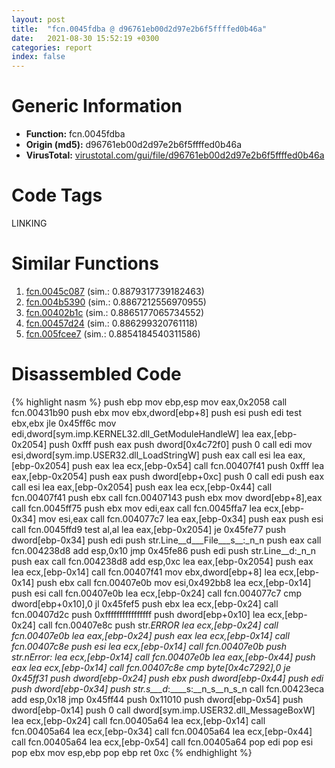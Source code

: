 ```yaml
---
layout: post
title:  "fcn.0045fdba @ d96761eb00d2d97e2b6f5ffffed0b46a"
date:   2021-08-30 15:52:19 +0300
categories: report
index: false
---
```


# Generic Information
- **Function:** fcn.0045fdba
- **Origin (md5):** d96761eb00d2d97e2b6f5ffffed0b46a
- **VirusTotal:** [virustotal.com/gui/file/d96761eb00d2d97e2b6f5ffffed0b46a][virustotal_ref]

# Code Tags
<span class="tag" id="LINKING">LINKING</span>


# Similar Functions

1. [fcn.0045c087][similar_1_ref] (sim.: 0.8879317739182463)
2. [fcn.004b5390][similar_2_ref] (sim.: 0.8867212556970955)
3. [fcn.00402b1c][similar_3_ref] (sim.: 0.8865177065734552)
4. [fcn.00457d24][similar_4_ref] (sim.: 0.886299320761118)
5. [fcn.005fcee7][similar_5_ref] (sim.: 0.8854184540311586)


# Disassembled Code

{% highlight nasm %}
push ebp
mov ebp,esp
mov eax,0x2058
call fcn.00431b90
push ebx
mov ebx,dword[ebp+8]
push esi
push edi
test ebx,ebx
jle 0x45ff6c
mov edi,dword[sym.imp.KERNEL32.dll_GetModuleHandleW]
lea eax,[ebp-0x2054]
push 0xfff
push eax
push dword[0x4c72f0]
push 0
call edi
mov esi,dword[sym.imp.USER32.dll_LoadStringW]
push eax
call esi
lea eax,[ebp-0x2054]
push eax
lea ecx,[ebp-0x54]
call fcn.00407f41
push 0xfff
lea eax,[ebp-0x2054]
push eax
push dword[ebp+0xc]
push 0
call edi
push eax
call esi
lea eax,[ebp-0x2054]
push eax
lea ecx,[ebp-0x44]
call fcn.00407f41
push ebx
call fcn.00407143
push ebx
mov dword[ebp+8],eax
call fcn.0045ff75
push ebx
mov edi,eax
call fcn.0045ffa7
lea ecx,[ebp-0x34]
mov esi,eax
call fcn.004077c7
lea eax,[ebp-0x34]
push eax
push esi
call fcn.0045ffd9
test al,al
lea eax,[ebp-0x2054]
je 0x45fe77
push dword[ebp-0x34]
push edi
push str.Line__d___File___s__:_n_n
push eax
call fcn.004238d8
add esp,0x10
jmp 0x45fe86
push edi
push str.Line__d:_n_n
push eax
call fcn.004238d8
add esp,0xc
lea eax,[ebp-0x2054]
push eax
lea ecx,[ebp-0x14]
call fcn.00407f41
mov ebx,dword[ebp+8]
lea ecx,[ebp-0x14]
push ebx
call fcn.00407e0b
mov esi,0x492bb8
lea ecx,[ebp-0x14]
push esi
call fcn.00407e0b
lea ecx,[ebp-0x24]
call fcn.004077c7
cmp dword[ebp+0x10],0
jl 0x45fef5
push ebx
lea ecx,[ebp-0x24]
call fcn.00407d2c
push 0xffffffffffffffff
push dword[ebp+0x10]
lea ecx,[ebp-0x24]
call fcn.00407e8c
push str._ERROR
lea ecx,[ebp-0x24]
call fcn.00407e0b
lea eax,[ebp-0x24]
push eax
lea ecx,[ebp-0x14]
call fcn.00407c8e
push esi
lea ecx,[ebp-0x14]
call fcn.00407e0b
push str._nError:_
lea ecx,[ebp-0x14]
call fcn.00407e0b
lea eax,[ebp-0x44]
push eax
lea ecx,[ebp-0x14]
call fcn.00407c8e
cmp byte[0x4c7292],0
je 0x45ff31
push dword[ebp-0x24]
push ebx
push dword[ebp-0x44]
push edi
push dword[ebp-0x34]
push str._s___d__:____s:__n_s__n_s_n
call fcn.00423eca
add esp,0x18
jmp 0x45ff44
push 0x11010
push dword[ebp-0x54]
push dword[ebp-0x14]
push 0
call dword[sym.imp.USER32.dll_MessageBoxW]
lea ecx,[ebp-0x24]
call fcn.00405a64
lea ecx,[ebp-0x14]
call fcn.00405a64
lea ecx,[ebp-0x34]
call fcn.00405a64
lea ecx,[ebp-0x44]
call fcn.00405a64
lea ecx,[ebp-0x54]
call fcn.00405a64
pop edi
pop esi
pop ebx
mov esp,ebp
pop ebp
ret 0xc
{% endhighlight %}


[similar_1_ref]: /report/fcn.0045c087@4fe38de7c6c86a1bad209560fa052231
[similar_2_ref]: /report/fcn.004b5390@9c2b894b84f59672d8be2e984066f76f
[similar_3_ref]: /report/fcn.00402b1c@6c5b0418e4a4c57d99cda47d2717045d
[similar_4_ref]: /report/fcn.00457d24@d96761eb00d2d97e2b6f5ffffed0b46a
[similar_5_ref]: /report/fcn.005fcee7@52d540e8e13e0f0bbb8946b2363a382d
[virustotal_ref]: https://www.virustotal.com/gui/file/d96761eb00d2d97e2b6f5ffffed0b46a